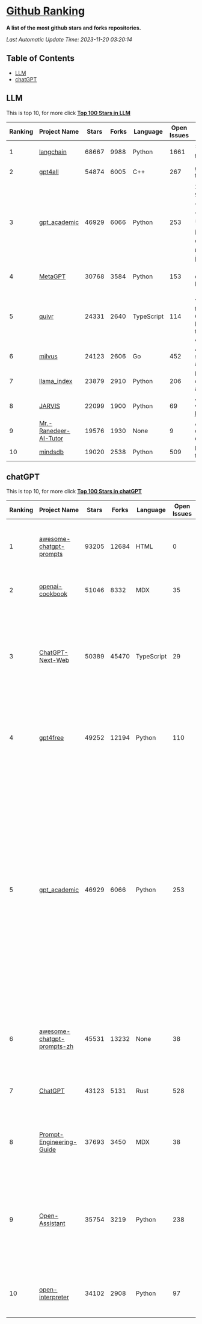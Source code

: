 [Github Ranking](./README.md)
==========

**A list of the most github stars and forks repositories.**

*Last Automatic Update Time: 2023-11-20 03:20:14*

## Table of Contents
 * [LLM](#LLM)
 * [chatGPT](#chatGPT)

## LLM

This is top 10, for more click **[Top 100 Stars in LLM](Top100/LLM.md)**

| Ranking | Project Name | Stars | Forks | Language | Open Issues | Description | Last Commit |
| ------- | ------------ | ----- | ----- | -------- | ----------- | ----------- | ----------- |
| 1 | [langchain](https://github.com/langchain-ai/langchain) | 68667 | 9988 | Python | 1661 | ⚡ Building applications with LLMs through composability ⚡ | 2023-11-20T03:15:45Z |
| 2 | [gpt4all](https://github.com/nomic-ai/gpt4all) | 54874 | 6005 | C++ | 267 | gpt4all: open-source LLM chatbots that you can run anywhere | 2023-11-19T21:09:07Z |
| 3 | [gpt_academic](https://github.com/binary-husky/gpt_academic) | 46929 | 6066 | Python | 253 | 为ChatGPT/GLM提供实用化交互界面，特别优化论文阅读/润色/写作体验，模块化设计，支持自定义快捷按钮&函数插件，支持Python和C++等项目剖析&自译解功能，PDF/LaTex论文翻译&总结功能，支持并行问询多种LLM模型，支持chatglm2等本地模型。兼容文心一言, moss, llama2, rwkv, claude2, 通义千问, 书生, 讯飞星火等。 | 2023-11-19T17:39:58Z |
| 4 | [MetaGPT](https://github.com/geekan/MetaGPT) | 30768 | 3584 | Python | 153 | 🌟 The Multi-Agent Framework: Given one line Requirement, return PRD, Design, Tasks, Repo | 2023-11-20T01:33:08Z |
| 5 | [quivr](https://github.com/StanGirard/quivr) | 24331 | 2640 | TypeScript | 114 |  🧠 Your supercharged Second Brain 🧠 Your personal productivity assistant to chat with your dumped files (PDF, CSV)  & apps using GPT 3.5 / 4 turbo, Private, Anthropic, VertexAI, LLMs that you can share with users !  Alternative to OpenAI GPTs  | 2023-11-20T00:24:03Z |
| 6 | [milvus](https://github.com/milvus-io/milvus) | 24123 | 2606 | Go | 452 | A cloud-native vector database, storage for next generation AI applications | 2023-11-20T03:14:49Z |
| 7 | [llama_index](https://github.com/run-llama/llama_index) | 23879 | 2910 | Python | 206 | LlamaIndex (formerly GPT Index) is a data framework for your LLM applications | 2023-11-20T01:22:54Z |
| 8 | [JARVIS](https://github.com/microsoft/JARVIS) | 22099 | 1900 | Python | 69 | JARVIS, a system to connect LLMs with ML community. Paper: https://arxiv.org/pdf/2303.17580.pdf | 2023-10-24T17:41:40Z |
| 9 | [Mr.-Ranedeer-AI-Tutor](https://github.com/JushBJJ/Mr.-Ranedeer-AI-Tutor) | 19576 | 1930 | None | 9 | A GPT-4 AI Tutor Prompt for customizable personalized learning experiences. | 2023-11-18T21:18:14Z |
| 10 | [mindsdb](https://github.com/mindsdb/mindsdb) | 19020 | 2538 | Python | 509 | MindsDB connects AI models to real time data | 2023-11-20T01:39:25Z |


## chatGPT

This is top 10, for more click **[Top 100 Stars in chatGPT](Top100/chatGPT.md)**

| Ranking | Project Name | Stars | Forks | Language | Open Issues | Description | Last Commit |
| ------- | ------------ | ----- | ----- | -------- | ----------- | ----------- | ----------- |
| 1 | [awesome-chatgpt-prompts](https://github.com/f/awesome-chatgpt-prompts) | 93205 | 12684 | HTML | 0 | This repo includes ChatGPT prompt curation to use ChatGPT better. | 2023-11-14T09:48:23Z |
| 2 | [openai-cookbook](https://github.com/openai/openai-cookbook) | 51046 | 8332 | MDX | 35 | Examples and guides for using the OpenAI API | 2023-11-19T18:50:02Z |
| 3 | [ChatGPT-Next-Web](https://github.com/Yidadaa/ChatGPT-Next-Web) | 50389 | 45470 | TypeScript | 29 | A well-designed cross-platform ChatGPT UI (Web / PWA / Linux / Win / MacOS). 一键拥有你自己的跨平台 ChatGPT 应用。 | 2023-11-20T01:22:14Z |
| 4 | [gpt4free](https://github.com/xtekky/gpt4free) | 49252 | 12194 | Python | 110 | The official gpt4free repository \| various collection of powerful language models | 2023-11-19T23:14:33Z |
| 5 | [gpt_academic](https://github.com/binary-husky/gpt_academic) | 46929 | 6066 | Python | 253 | 为ChatGPT/GLM提供实用化交互界面，特别优化论文阅读/润色/写作体验，模块化设计，支持自定义快捷按钮&函数插件，支持Python和C++等项目剖析&自译解功能，PDF/LaTex论文翻译&总结功能，支持并行问询多种LLM模型，支持chatglm2等本地模型。兼容文心一言, moss, llama2, rwkv, claude2, 通义千问, 书生, 讯飞星火等。 | 2023-11-19T17:39:58Z |
| 6 | [awesome-chatgpt-prompts-zh](https://github.com/PlexPt/awesome-chatgpt-prompts-zh) | 45531 | 13232 | None | 38 | ChatGPT 中文调教指南。各种场景使用指南。学习怎么让它听你的话。 | 2023-11-10T13:16:59Z |
| 7 | [ChatGPT](https://github.com/lencx/ChatGPT) | 43123 | 5131 | Rust | 528 | 🔮 ChatGPT Desktop Application (Mac, Windows and Linux) | 2023-10-27T07:06:07Z |
| 8 | [Prompt-Engineering-Guide](https://github.com/dair-ai/Prompt-Engineering-Guide) | 37693 | 3450 | MDX | 38 | 🐙 Guides, papers, lecture, notebooks and resources for prompt engineering | 2023-11-16T16:53:49Z |
| 9 | [Open-Assistant](https://github.com/LAION-AI/Open-Assistant) | 35754 | 3219 | Python | 238 | OpenAssistant is a chat-based assistant that understands tasks, can interact with third-party systems, and retrieve information dynamically to do so. | 2023-11-12T16:45:19Z |
| 10 | [open-interpreter](https://github.com/KillianLucas/open-interpreter) | 34102 | 2908 | Python | 97 | OpenAI's Code Interpreter in your terminal, running locally | 2023-11-20T02:59:01Z |

